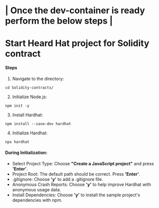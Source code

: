 # | Once the dev-container is ready perform the below steps |

# Start Heard Hat project for Solidity contract

#### Steps

1. Navigate to the directory:

```
cd Solidity-contracts/
```

2. Initialize Node.js:

```
npm init -y
```

3. Install Hardhat:

```
npm install --save-dev hardhat
```

4. Initialize Hardhat:

```
npx hardhat
```
#### During Initialization:

- Select Project Type: Choose **"Create a JavaScript project"** and press **'Enter'**.
- Project Root: The default path should be correct. Press **'Enter'**.
- .gitignore: Choose **'y'** to add a .gitignore file.
- Anonymous Crash Reports: Choose **'y'** to help improve Hardhat with anonymous usage data.
- Install Dependencies: Choose **'y'** to install the sample project's dependencies with npm.